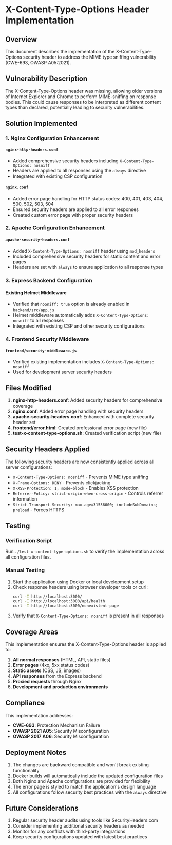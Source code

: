 # X-Content-Type-Options Header Implementation

## Overview

This document describes the implementation of the X-Content-Type-Options security header to address the MIME type sniffing vulnerability (CWE-693, OWASP A05:2021).

## Vulnerability Description

The X-Content-Type-Options header was missing, allowing older versions of Internet Explorer and Chrome to perform MIME-sniffing on response bodies. This could cause responses to be interpreted as different content types than declared, potentially leading to security vulnerabilities.

## Solution Implemented

### 1. Nginx Configuration Enhancement

#### `nginx-http-headers.conf`

- Added comprehensive security headers including `X-Content-Type-Options: nosniff`
- Headers are applied to all responses using the `always` directive
- Integrated with existing CSP configuration

#### `nginx.conf`

- Added error page handling for HTTP status codes: 400, 401, 403, 404, 500, 502, 503, 504
- Ensured security headers are applied to all error responses
- Created custom error page with proper security headers

### 2. Apache Configuration Enhancement

#### `apache-security-headers.conf`

- Added `X-Content-Type-Options: nosniff` header using `mod_headers`
- Included comprehensive security headers for static content and error pages
- Headers are set with `always` to ensure application to all response types

### 3. Express Backend Configuration

#### Existing Helmet Middleware

- Verified that `noSniff: true` option is already enabled in `backend/src/app.js`
- Helmet middleware automatically adds `X-Content-Type-Options: nosniff` to all responses
- Integrated with existing CSP and other security configurations

### 4. Frontend Security Middleware

#### `frontend/security-middleware.js`

- Verified existing implementation includes `X-Content-Type-Options: nosniff`
- Used for development server security headers

## Files Modified

1. **nginx-http-headers.conf**: Added security headers for comprehensive coverage
2. **nginx.conf**: Added error page handling with security headers
3. **apache-security-headers.conf**: Enhanced with complete security header set
4. **frontend/error.html**: Created professional error page (new file)
5. **test-x-content-type-options.sh**: Created verification script (new file)

## Security Headers Applied

The following security headers are now consistently applied across all server configurations:

- `X-Content-Type-Options: nosniff` - Prevents MIME type sniffing
- `X-Frame-Options: DENY` - Prevents clickjacking
- `X-XSS-Protection: 1; mode=block` - Enables XSS protection
- `Referrer-Policy: strict-origin-when-cross-origin` - Controls referrer information
- `Strict-Transport-Security: max-age=31536000; includeSubDomains; preload` - Forces HTTPS

## Testing

### Verification Script

Run `./test-x-content-type-options.sh` to verify the implementation across all configuration files.

### Manual Testing

1. Start the application using Docker or local development setup
2. Check response headers using browser developer tools or curl:
   ```bash
   curl -I http://localhost:3000/
   curl -I http://localhost:3000/api/health
   curl -I http://localhost:3000/nonexistent-page
   ```
3. Verify that `X-Content-Type-Options: nosniff` is present in all responses

## Coverage Areas

This implementation ensures the X-Content-Type-Options header is applied to:

1. **All normal responses** (HTML, API, static files)
2. **Error pages** (4xx, 5xx status codes)
3. **Static assets** (CSS, JS, images)
4. **API responses** from the Express backend
5. **Proxied requests** through Nginx
6. **Development and production environments**

## Compliance

This implementation addresses:

- **CWE-693**: Protection Mechanism Failure
- **OWASP 2021 A05**: Security Misconfiguration
- **OWASP 2017 A06**: Security Misconfiguration

## Deployment Notes

1. The changes are backward compatible and won't break existing functionality
2. Docker builds will automatically include the updated configuration files
3. Both Nginx and Apache configurations are provided for flexibility
4. The error page is styled to match the application's design language
5. All configurations follow security best practices with the `always` directive

## Future Considerations

1. Regular security header audits using tools like SecurityHeaders.com
2. Consider implementing additional security headers as needed
3. Monitor for any conflicts with third-party integrations
4. Keep security configurations updated with latest best practices
